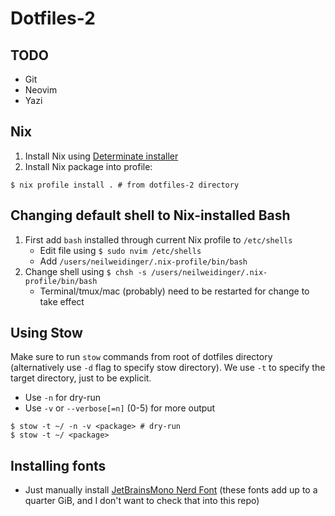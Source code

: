 # Dotfiles-2

## TODO
- Git
- Neovim
- Yazi

## Nix
1. Install Nix using [Determinate installer](https://github.com/DeterminateSystems/nix-installer)
2. Install Nix package into profile:
```
$ nix profile install . # from dotfiles-2 directory
```

## Changing default shell to Nix-installed Bash
1. First add `bash` installed through current Nix profile to `/etc/shells`
    - Edit file using `$ sudo nvim /etc/shells`
    - Add `/users/neilweidinger/.nix-profile/bin/bash`
2. Change shell using `$ chsh -s /users/neilweidinger/.nix-profile/bin/bash`
    - Terminal/tmux/mac (probably) need to be restarted for change to take effect

## Using Stow
Make sure to run `stow` commands from root of dotfiles directory (alternatively use `-d` flag to specify stow directory). We use `-t` to specify the target directory, just to be explicit.
- Use `-n` for dry-run
- Use `-v` or `--verbose[=n]` (0-5) for more output

```
$ stow -t ~/ -n -v <package> # dry-run
$ stow -t ~/ <package>
```

## Installing fonts
- Just manually install [JetBrainsMono Nerd Font](https://www.nerdfonts.com/font-downloads) (these fonts add up to a quarter GiB, and I don't want to check that into this repo)
